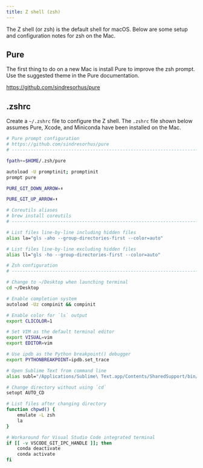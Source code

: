 ```yaml
---
title: Z shell (zsh)
---
```


The Z shell (or zsh) is the default shell for macOS. Below are some setup and configuration notes for zsh on the Mac.

## Pure

The first thing to do on a new Mac is install Pure to improve the zsh prompt. Use the suggested theme in the Pure documentation.

https://github.com/sindresorhus/pure

## .zshrc

Create a `~/.zshrc` file to configure the Z shell. The `.zshrc` file shown below assumes Pure, Xcode, and Miniconda have been installed on the Mac.

```bash
# Pure prompt configuration
# https://github.com/sindresorhus/pure
# ----------------------------------------------------------------------------

fpath+=$HOME/.zsh/pure

autoload -U promptinit; promptinit
prompt pure

PURE_GIT_DOWN_ARROW=⬇︎

PURE_GIT_UP_ARROW=⬆︎

# Coreutils aliases
# brew install coreutils
# ----------------------------------------------------------------------------

# List files line-by-line including hidden files
alias la="gls -aho --group-directories-first --color=auto"

# List files line-by-line excluding hidden files
alias ll="gls -ho --group-directories-first --color=auto"

# Zsh configuration
# ----------------------------------------------------------------------------

# Change to ~/Desktop when launching terminal
cd ~/Desktop

# Enable completion system
autoload -Uz compinit && compinit

# Enable color for `ls` output
export CLICOLOR=1

# Set VIM as the default terminal editor
export VISUAL=vim
export EDITOR=vim

# Use ipdb as the Python breakpoint() debugger
export PYTHONBREAKPOINT=ipdb.set_trace

# Open Sublime Text from command line
alias subl="/Applications/Sublime\ Text.app/Contents/SharedSupport/bin/subl"

# Change directory without using `cd`
setopt AUTO_CD

# List files after changing directory
function chpwd() {
    emulate -L zsh
    la
}

# Workaround for Visual Studio Code integrated terminal
if [[ -v VSCODE_GIT_IPC_HANDLE ]]; then
    conda deactivate
    conda activate
fi
```
